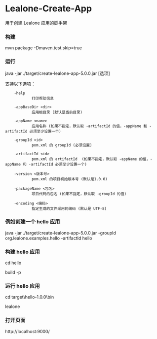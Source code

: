 # Lealone-Create-App

用于创建 Lealone 应用的脚手架



### 构建

mvn package -Dmaven.test.skip=true



### 运行

java -jar ./target/create-lealone-app-5.0.0.jar [选项]

支持以下选项：

        -help
                打印帮助信息

        -appBaseDir <dir>
                应用根目录 (默认是当前目录)

        -appName <name>
                应用名称 (如果不指定，默认取 -artifactId 的值，-appName 和 -artifactId 必须至少设置一个)

        -groupId <id>
                pom.xml 的 groupId (必须设置)

        -artifactId <id>
                pom.xml 的 artifactId  (如果不指定，默认取 -appName 的值，-appName 和 -artifactId 必须至少设置一个)

        -version <版本号>
                pom.xml 的项目初始版本号 (默认是1.0.0)

        -packageName <包名>
                项目代码的包名 (如果不指定，默认取 -groupId 的值)

        -encoding <编码>
                指定生成的文件采用的编码 (默认是 UTF-8)


### 例如创建一个 hello 应用

java -jar ./target/create-lealone-app-5.0.0.jar -groupId org.lealone.examples.hello -artifactId hello


### 构建 hello 应用

cd hello

build -p


### 运行 hello 应用

cd target\hello-1.0.0\bin

lealone


### 打开页面

http://localhost:9000/

